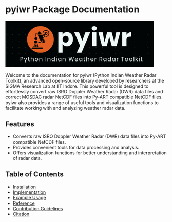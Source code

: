 # pyiwr Package Documentation
![pyiwr](images/pyiwr.png)

Welcome to the documentation for pyiwr (Python Indian Weather Radar Toolkit), an advanced open-source library developed by researchers at the SIGMA Research Lab at IIT Indore. This powerful tool is designed to effortlessly convert raw ISRO Doppler Weather Radar (DWR) data files and correct MOSDAC radar NetCDF files into Py-ART compatible NetCDF files. pyiwr also provides a range of useful tools and visualization functions to facilitate working with and analyzing weather radar data.

## Features

- Converts raw ISRO Doppler Weather Radar (DWR) data files into Py-ART compatible NetCDF files.
- Provides convenient tools for data processing and analysis.
- Offers visualization functions for better understanding and interpretation of radar data.

## Table of Contents
- [Installation](installation.md)
- [Implementation](usage.md)
- [Example Usage](example.md)
- [Reference](Reference.md)
- [Contribution Guidelines](contribution.md)
- [Citation](citation.md)


